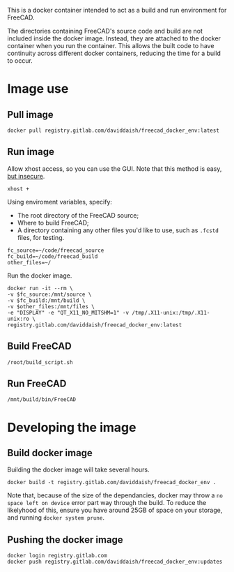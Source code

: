 This is a docker container intended to act as a build and run environment for
FreeCAD.

The directories containing FreeCAD's source code and build are not included
inside the docker image. Instead, they are attached to the docker container
when you run the container. This allows the built code to have continuity
across different docker containers, reducing the time for a build to occur.

# Image use

## Pull image

```
docker pull registry.gitlab.com/daviddaish/freecad_docker_env:latest
```

## Run image

Allow xhost access, so you can use the GUI. Note that this method is easy, [but
insecure](https://wiki.ros.org/docker/Tutorials/GUI).

```
xhost +
```

Using enviroment variables, specify:

- The root directory of the FreeCAD source;
- Where to build FreeCAD;
- A directory containing any other files you'd like to use, such as
  `.fcstd` files, for testing.

```
fc_source=~/code/freecad_source
fc_build=~/code/freecad_build
other_files=~/
```

Run the docker image.

```
docker run -it --rm \
-v $fc_source:/mnt/source \
-v $fc_build:/mnt/build \
-v $other_files:/mnt/files \
-e "DISPLAY" -e "QT_X11_NO_MITSHM=1" -v /tmp/.X11-unix:/tmp/.X11-unix:ro \
registry.gitlab.com/daviddaish/freecad_docker_env:latest
```

## Build FreeCAD

```
/root/build_script.sh
```

## Run FreeCAD

```
/mnt/build/bin/FreeCAD
```

# Developing the image

## Build docker image

Building the docker image will take several hours.

```
docker build -t registry.gitlab.com/daviddaish/freecad_docker_env .
```

Note that, because of the size of the dependancies, docker may throw a `no
space left on device` error part way through the build. To reduce the
likelyhood of this, ensure you have around 25GB of space on your storage, and
running `docker system prune`.

## Pushing the docker image

```
docker login registry.gitlab.com
docker push registry.gitlab.com/daviddaish/freecad_docker_env:updates
```
